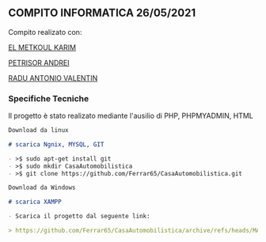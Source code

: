 ## COMPITO INFORMATICA 26/05/2021

Compito realizato con:


[EL METKOUL KARIM](https://github.com/Ferrar65)

[PETRISOR ANDREI](https://github.com/petristolto)

[RADU ANTONIO VALENTIN](https://github.com/zodiacapricorn)


### Specifiche Tecniche

Il progetto è stato realizato mediante l'ausilio di PHP, PHPMYADMIN, HTML

```markdown
Download da linux

# scarica Ngnix, MYSQL, GIT

- >$ sudo apt-get install git
- >$ sudo mkdir CasaAutomobilistica
- >$ git clone https://github.com/Ferrar65/CasaAutomobilistica.git

```

```markdown
Download da Windows

# scarica XAMPP

- Scarica il progetto dal seguente link:

> https://github.com/Ferrar65/CasaAutomobilistica/archive/refs/heads/MAIN.zip

```
